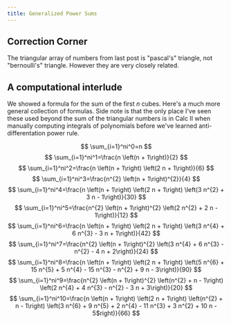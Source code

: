 ```yaml
---
title: Generalized Power Sums
---
```

## Correction Corner

The triangular array of numbers from last post is "pascal's" triangle, not
"bernoulli's" triangle.  However they are very closely related.

## A computational interlude

We showed a formula for the sum of the first $n$ cubes.  Here's a much more
general collection of formulas.  Side note is that the only place I've seen
these used beyond the sum of the triangular numbers is in Calc II when manually
computing integrals of polynomials before we've learned anti-differentation
power rule.

$$
\sum_{i=1}^ni^0=n
$$
$$
\sum_{i=1}^ni^1=\frac{n \left(n + 1\right)}{2}
$$
$$
\sum_{i=1}^ni^2=\frac{n \left(n + 1\right) \left(2 n + 1\right)}{6}
$$
$$
\sum_{i=1}^ni^3=\frac{n^{2} \left(n + 1\right)^{2}}{4}
$$
$$
\sum_{i=1}^ni^4=\frac{n \left(n + 1\right) \left(2 n + 1\right) \left(3 n^{2} + 3 n - 1\right)}{30}
$$
$$
\sum_{i=1}^ni^5=\frac{n^{2} \left(n + 1\right)^{2} \left(2 n^{2} + 2 n - 1\right)}{12}
$$
$$
\sum_{i=1}^ni^6=\frac{n \left(n + 1\right) \left(2 n + 1\right) \left(3 n^{4} +
6 n^{3} - 3 n + 1\right)}{42}
$$
$$
\sum_{i=1}^ni^7=\frac{n^{2} \left(n + 1\right)^{2} \left(3 n^{4} + 6 n^{3} -
n^{2} - 4 n + 2\right)}{24}
$$
$$
\sum_{i=1}^ni^8=\frac{n \left(n + 1\right) \left(2 n + 1\right) \left(5 n^{6} +
15 n^{5} + 5 n^{4} - 15 n^{3} - n^{2} + 9 n - 3\right)}{90}
$$
$$
\sum_{i=1}^ni^9=\frac{n^{2} \left(n + 1\right)^{2} \left(n^{2} + n - 1\right)
\left(2 n^{4} + 4 n^{3} - n^{2} - 3 n + 3\right)}{20}
$$
$$
\sum_{i=1}^ni^10=\frac{n \left(n + 1\right) \left(2 n + 1\right) \left(n^{2} +
n - 1\right) \left(3 n^{6} + 9 n^{5} + 2 n^{4} - 11 n^{3} + 3 n^{2} + 10 n -
5$right)}{66}
$$

